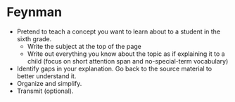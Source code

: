 # Feynman

* Pretend to teach a concept you want to learn about to a student in the sixth grade.
    * Write the subject at the top of the page
    * Write out everything you know about the topic as if explaining it to a child (focus on short attention span and no-special-term vocabulary)
* Identify gaps in your explanation. Go back to the source material to better understand it.
* Organize and simplify.
* Transmit (optional).